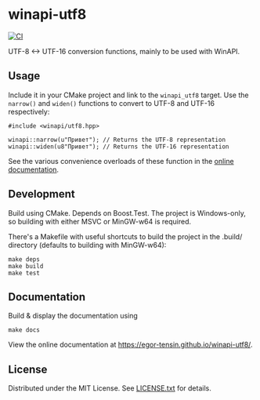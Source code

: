 winapi-utf8
===========

[![CI](https://github.com/egor-tensin/winapi-utf8/actions/workflows/ci.yml/badge.svg)](https://github.com/egor-tensin/winapi-utf8/actions/workflows/ci.yml)

UTF-8 <-> UTF-16 conversion functions, mainly to be used with WinAPI.

Usage
-----

Include it in your CMake project and link to the `winapi_utf8` target.
Use the `narrow()` and `widen()` functions to convert to UTF-8 and UTF-16
respectively:

    #include <winapi/utf8.hpp>

    winapi::narrow(u"Привет"); // Returns the UTF-8 representation
    winapi::widen(u8"Привет"); // Returns the UTF-16 representation

See the various convenience overloads of these function in the
[online documentation].

[online documentation]: https://egor-tensin.github.io/winapi-utf8/utf8_8hpp.html

Development
-----------

Build using CMake.
Depends on Boost.Test.
The project is Windows-only, so building with either MSVC or MinGW-w64 is
required.

There's a Makefile with useful shortcuts to build the project in the .build/
directory (defaults to building with MinGW-w64):

    make deps
    make build
    make test

Documentation
-------------

Build & display the documentation using

    make docs

View the online documentation at https://egor-tensin.github.io/winapi-utf8/.

License
-------

Distributed under the MIT License.
See [LICENSE.txt] for details.

[LICENSE.txt]: LICENSE.txt

